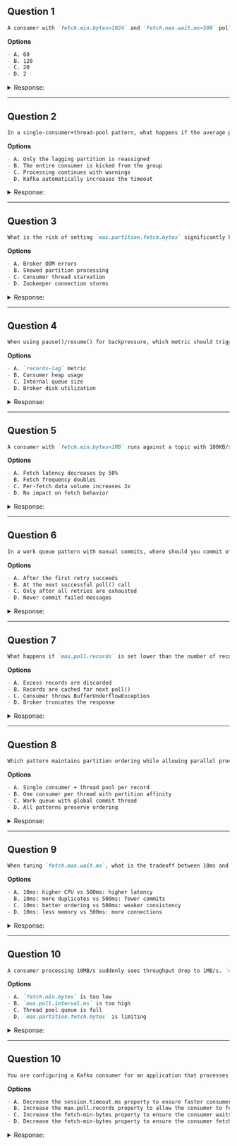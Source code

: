 ## Question 1

```markdown
A consumer with `fetch.min.bytes=1024` and `fetch.max.wait.ms=500` polls from a topic where messages arrive at 1KB every 300ms. How many broker roundtrips occur per minute?
```

**Options**
```markdown
- A. 60
- B. 120
- C. 20
- D. 2
```

<details><summary>Response:</summary>

**Answer:** B

**Explanation:**

```markdown
The consumer waits up to 500ms for 1KB of data (fetch.min.bytes). With messages arriving every 300ms (faster than the wait time), it fetches on every poll call. Assuming 100ms poll intervals (typical), this results in ~120 fetches/minute (60000ms/500ms).

- A. Incorrect: Underestimates fetch frequency
- B. Correct: Accounts for both wait time and poll rate
- C. Incorrect: Overestimates batching
- D. Incorrect: Severely underestimates activity
```

</details>

---

## Question 2

```markdown
In a single-consumer+thread-pool pattern, what happens if the average processing time exceeds `max.poll.interval.ms` for just one partition's records?
```

**Options**
```markdown
- A. Only the lagging partition is reassigned
- B. The entire consumer is kicked from the group
- C. Processing continues with warnings
- D. Kafka automatically increases the timeout
```

<details><summary>Response:</summary>

**Answer:** B

**Explanation:**

```markdown
`max.poll.interval.ms` is a global consumer setting - violation for any partition causes complete consumer removal from the group.

- A. Incorrect: Rebalance affects all partitions
- B. Correct: Whole consumer is removed
- C. Incorrect: Violations trigger rebalance
- D. Incorrect: Timeouts aren't auto-adjusted
```

</details>

---

## Question 3

```markdown
What is the risk of setting `max.partition.fetch.bytes` significantly higher than `fetch.max.bytes` in a consumer with 100 subscribed partitions?
```

**Options**
```markdown
- A. Broker OOM errors
- B. Skewed partition processing
- C. Consumer thread starvation
- D. Zookeeper connection storms
```

<details><summary>Response:</summary>

**Answer:** B

**Explanation:**

```markdown
Large `max.partition.fetch.bytes` with many partitions can cause a few large partitions to dominate the fetch response, starving smaller ones.

- A. Incorrect: Brokers limit response size via `fetch.max.bytes`
- B. Correct: Leads to uneven partition processing
- C. Incorrect: Threading isn't affected by fetch sizes
- D. Incorrect: Unrelated to Zookeeper
```

</details>

---

## Question 4

```markdown
When using pause()/resume() for backpressure, which metric should trigger pausing to avoid OOM?
```

**Options**
```markdown
- A. `records-lag` metric
- B. Consumer heap usage
- C. Internal queue size
- D. Broker disk utilization
```

<details><summary>Response:</summary>

**Answer:** C

**Explanation:**

```markdown
Pausing should occur when the internal processing queue nears capacity, before OOM occurs.

- A. Incorrect: Lag indicates consumer speed, not memory pressure
- B. Incorrect: Heap monitoring is too indirect
- C. Correct: Queue size directly reflects backpressure need
- D. Incorrect: Broker metrics don't affect consumer memory
```

</details>

---

## Question 5

```markdown
A consumer with `fetch.min.bytes=1MB` runs against a topic with 100KB/s/partition. How does increasing partitions from 10 to 20 affect fetch efficiency?
```

**Options**
```markdown
- A. Fetch latency decreases by 50%
- B. Fetch frequency doubles
- C. Per-fetch data volume increases 2x
- D. No impact on fetch behavior
```

<details><summary>Response:</summary>

**Answer:** C

**Explanation:**

```markdown
More partitions means more parallel streams contributing to the min bytes threshold, increasing data per fetch.

- A. Incorrect: Latency depends on slowest partition
- B. Incorrect: Frequency may decrease with larger fetches
- C. Correct: More partitions = more data per fetch
- D. Incorrect: Throughput characteristics change
```

</details>

---

## Question 6

```markdown
In a work queue pattern with manual commits, where should you commit offsets when processing fails?
```

**Options**
```markdown
- A. After the first retry succeeds
- B. At the next successful poll() call
- C. Only after all retries are exhausted
- D. Never commit failed messages
```

<details><summary>Response:</summary>

**Answer:** A

**Explanation:**

```markdown
For exactly-once semantics, commit only after successful processing (including retries), not on failure.

- A. Correct: Commit only on eventual success
- B. Incorrect: Poll timing is unrelated to processing
- C. Incorrect: Exhaustion means giving up - shouldn't commit
- D. Incorrect: Need to commit progress
```

</details>

---

## Question 7

```markdown
What happens if `max.poll.records` is set lower than the number of records a broker returns in one fetch?
```

**Options**
```markdown
- A. Excess records are discarded
- B. Records are cached for next poll()
- C. Consumer throws BufferUnderflowException
- D. Broker truncates the response
```

<details><summary>Response:</summary>

**Answer:** B

**Explanation:**

```markdown
Kafka caches unconsumed records internally for subsequent polls, maintaining efficiency.

- A. Incorrect: No records are lost
- B. Correct: Records are preserved between polls
- C. Incorrect: No exception occurs
- D. Incorrect: Broker isn't aware of client limits
```

</details>

---

## Question 8

```markdown
Which pattern maintains partition ordering while allowing parallel processing?
```

**Options**
```markdown
- A. Single consumer + thread pool per record
- B. One consumer per thread with partition affinity
- C. Work queue with global commit thread
- D. All patterns preserve ordering
```

<details><summary>Response:</summary>

**Answer:** B

**Explanation:**

```markdown
Only partition-affinity models (one consumer/thread per partition) maintain ordering while parallelizing.

- A. Incorrect: Pool processing may reorder records
- B. Correct: Partition affinity preserves order
- C. Incorrect: Queue workers may process out-of-order
- D. Incorrect: Not all patterns preserve order
```

</details>

---

## Question 9

```markdown
When tuning `fetch.max.wait.ms`, what is the tradeoff between 10ms and 500ms settings?
```

**Options**
```markdown
- A. 10ms: higher CPU vs 500ms: higher latency
- B. 10ms: more duplicates vs 500ms: fewer commits
- C. 10ms: better ordering vs 500ms: weaker consistency
- D. 10ms: less memory vs 500ms: more connections
```

<details><summary>Response:</summary>

**Answer:** A

**Explanation:**

```markdown
Shorter wait means more frequent empty fetches (CPU overhead), longer wait increases latency.

- A. Correct: Captures the core tradeoff
- B. Incorrect: Unrelated to duplicates/commits
- C. Incorrect: Doesn't affect ordering/consistency
- D. Incorrect: Connection count is unaffected
```

</details>

---

## Question 10

```markdown
A consumer processing 10MB/s suddenly sees throughput drop to 1MB/s. `max.poll.records=1000` and average record size is 10KB. What's the most likely issue?
```

**Options**
```markdown
- A. `fetch.min.bytes` is too low
- B. `max.poll.interval.ms` is too high
- C. Thread pool queue is full
- D. `max.partition.fetch.bytes` is limiting
```

<details><summary>Response:</summary>

**Answer:** C

**Explanation:**

```markdown
At 10KB/record, 1000 records = ~10MB. Throughput drop suggests backpressure, likely from a full processing queue.

- A. Incorrect: Would affect network efficiency, not throughput
- B. Incorrect: High interval wouldn't reduce throughput
- C. Correct: Queue full would throttle polling
- D. Incorrect: Would manifest as skew, not uniform slowdown
```

</details>

---


## Question 10

```markdown
You are configuring a Kafka consumer for an application that processes large volumes of log data. You want to optimize throughput by reducing the number of fetch requests made by the consumer. How can you achieve this?
```

**Options**
```markdown
- A. Decrease the session.timeout.ms property to ensure faster consumer rebalancing.
- B. Increase the max.poll.records property to allow the consumer to fetch more records in a single request.
- C. Increase the fetch-min-bytes property to ensure the consumer waits for larger blocks of data before completing a fetch request.
- D. Decrease the fetch-min-bytes property to ensure the consumer fetches data as soon as it is available.
```

<details><summary>Response:</summary>

**Answer:** C

**Explanation:**

```markdown
Increasing the fetch-min-bytes property ensures the consumer waits for larger blocks of data before completing a fetch request, which can improve throughput by reducing the number of fetch requests made. However, this may introduce additional latency as the consumer waits for enough data to accumulate.
```

</details>

